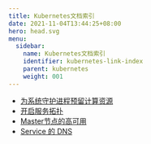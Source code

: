 ```yaml
---
title: Kubernetes文档索引
date: 2021-11-04T13:44:25+08:00
hero: head.svg
menu:
  sidebar:
    name: Kubernetes文档索引
    identifier: kubernetes-link-index
    parent: kubernetes
    weight: 001
---
```



- [为系统守护进程预留计算资源](https://kubernetes.io/zh/docs/tasks/administer-cluster/reserve-compute-resources/)
- [开启服务拓扑](https://kubernetes.io/zh/docs/tasks/administer-cluster/enabling-service-topology/)
- [Master节点的高可用](https://kubernetes.io/zh/docs/tasks/administer-cluster/highly-available-master/)
- [Service 的 DNS](https://kubernetes.io/zh/docs/concepts/services-networking/dns-pod-service/)

